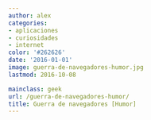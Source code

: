 ```yaml
---
author: alex
categories:
- aplicaciones
- curiosidades
- internet
color: '#262626'
date: '2016-01-01'
image: guerra-de-navegadores-humor.jpg
lastmod: 2016-10-08

mainclass: geek
url: /guerra-de-navegadores-humor/
title: Guerra de navegadores [Humor]
---
```


<figure>
    <amp-img on="tap:lightbox1" role="button" tabindex="0" layout="responsive" src="/img/guerra-de-navegadores-humor.jpg" alt="{{ title }}" title="{{ title }}" width="674" height="521"></amp-img>
</figure>

<!--more--><!--ad-->
